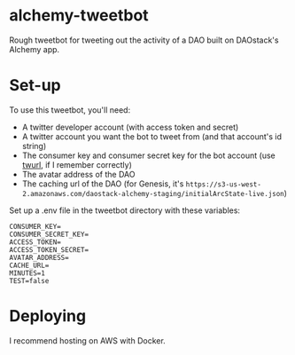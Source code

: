 # alchemy-tweetbot
Rough tweetbot for tweeting out the activity of a DAO built on DAOstack's Alchemy app.

# Set-up

To use this tweetbot, you'll need:
 - A twitter developer account (with access token and secret)
 - A twitter account you want the bot to tweet from (and that account's id string)
 - The consumer key and consumer secret key for the bot account (use [twurl](https://github.com/twitter/twurl), if I remember correctly)
 - The avatar address of the DAO
 - The caching url of the DAO (for Genesis, it's `https://s3-us-west-2.amazonaws.com/daostack-alchemy-staging/initialArcState-live.json`)
 
Set up a .env file in the tweetbot directory with these variables:
```
CONSUMER_KEY=
CONSUMER_SECRET_KEY=
ACCESS_TOKEN=
ACCESS_TOKEN_SECRET=
AVATAR_ADDRESS=
CACHE_URL=
MINUTES=1
TEST=false
```
 
# Deploying
I recommend hosting on AWS with Docker.
